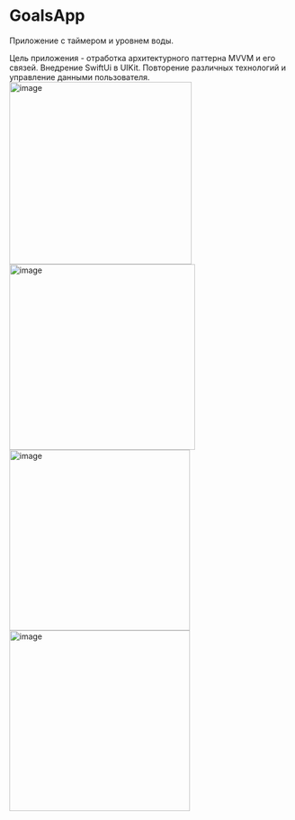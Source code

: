 # GoalsApp
Приложение с таймером и уровнем воды. 

Цель приложения  - отработка архитектурного паттерна MVVM и его связей.
Внедрение SwiftUi в UIKit.
Повторение различных технологий и управление данными пользователя.
<img width="324" alt="image" src="https://user-images.githubusercontent.com/79677367/184812337-069c55bd-c22d-4731-a600-b932f52cce61.png">
<img width="330" alt="image" src="https://user-images.githubusercontent.com/79677367/184812512-c2bde8ae-8a17-429f-8285-9c2f9327538d.png">
<img width="321" alt="image" src="https://user-images.githubusercontent.com/79677367/184812557-86f8f4df-c1a3-440d-b3e8-b6cbc9e2282b.png">
<img width="321" alt="image" src="https://user-images.githubusercontent.com/79677367/184812608-21870402-f15f-4cf0-995b-98bc1d083372.png">
